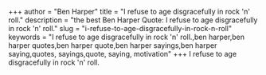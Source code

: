 +++
author = "Ben Harper"
title = "I refuse to age disgracefully in rock 'n' roll."
description = "the best Ben Harper Quote: I refuse to age disgracefully in rock 'n' roll."
slug = "i-refuse-to-age-disgracefully-in-rock-n-roll"
keywords = "I refuse to age disgracefully in rock 'n' roll.,ben harper,ben harper quotes,ben harper quote,ben harper sayings,ben harper saying,quotes, sayings,quote, saying, motivation"
+++
I refuse to age disgracefully in rock 'n' roll.
